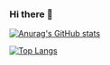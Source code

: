 ### Hi there 👋

[![Anurag's GitHub stats](https://github-readme-stats.vercel.app/api?username=Visn0&count_private=true&show_icons=true&theme=tokyonight)](https://github.com/anuraghazra/github-readme-stats)

[![Top Langs](https://github-readme-stats.vercel.app/api/top-langs/?username=Visn0&layout=compact&theme=tokyonight)](https://github.com/anuraghazra/github-readme-stats)

<!--
**Visn0/Visn0** is a ✨ _special_ ✨ repository because its `README.md` (this file) appears on your GitHub profile.

Here are some ideas to get you started:

- 🔭 I’m currently working on ...
- 🌱 I’m currently learning ...
- 👯 I’m looking to collaborate on ...
- 🤔 I’m looking for help with ...
- 💬 Ask me about ...
- 📫 How to reach me: ...
- 😄 Pronouns: ...
- ⚡ Fun fact: ...
-->
